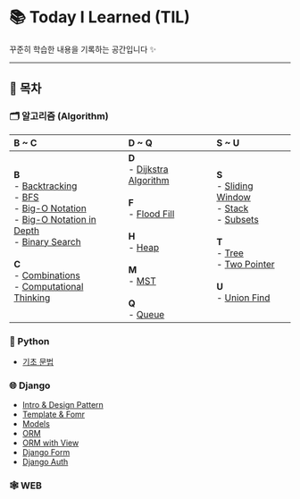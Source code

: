 # 📚 Today I Learned (TIL)

꾸준히 학습한 내용을 기록하는 공간입니다 ✨

---

## 📌 목차
### 🗂️ 알고리즘 (Algorithm)

| B ~ C | D ~ Q | S ~ U |
| :--- | :--- | :--- |
| **B**<br>  - [Backtracking](Algorithm/Backtracking&Tree.md)<br>  - [BFS](Algorithm/bfs_(feat_flood_fill).md)<br>  - [Big-O Notation](Algorithm/Big_O_notation.md)<br>    - [Big-O Notation in Depth](Algorithm/Big-O_notation_in_depth.md)<br>  - [Binary Search](Algorithm/binary_search.md)<br><br>**C**<br>  - [Combinations](Algorithm/Subsets&Combinations.md)<br>  - [Computational Thinking](Algorithm/Computational_thinking.md) | **D**<br>  - [Dijkstra Algorithm](Algorithm/MST_Dijkstra.md)<br><br>**F**<br>  - [Flood Fill](Algorithm/bfs_(feat_flood_fill).md)<br><br>**H**<br>  - [Heap](Algorithm/Heap.md)<br><br>**M**<br>  - [MST](Algorithm/MST_Dijkstra.md)<br><br>**Q**<br>  - [Queue](Algorithm/Queue.md) | **S**<br>  - [Sliding Window](Algorithm/Two_pointer_Algorithm_and_Window_Sliding.md)<br>  - [Stack](Algorithm/Stack.md)<br>  - [Subsets](Algorithm/Subsets&Combinations.md)<br><br>**T**<br>  - [Tree](Algorithm/Backtracking&Tree.md)<br>  - [Two Pointer](Algorithm/Two_pointer_Algorithm_and_Window_Sliding.md)<br><br>**U**<br>  - [Union Find](Algorithm/Union_find.md) |
### 🐍 Python

-   [기초 문법](Python/Basic_Syntax.md)

### 🌐 Django

-   [Intro & Design Pattern](Django/Intro_Design_Pattern.md)
-   [Template & Fomr](Django/Template_form.md)
-   [Models](Django/Models.md)
-   [ORM](Django/ORM.md)
-   [ORM with View](Django/ORM_with_view.md)
-   [Django Form](Django/Django_form.md)
-   [Django Auth](Django/Django_Auth.md)

### 🕸️ WEB
